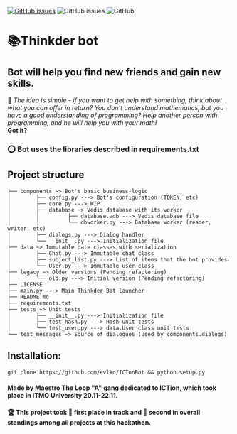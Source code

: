 [![GitHub issues](https://img.shields.io/github/issues/evlko/ICTonBot)](https://github.com/evlko/ICTonBot/issues)
![GitHub issues](https://img.shields.io/badge/code%20style-black-black) 
![GitHub](https://img.shields.io/github/license/evlko/ICTonBot) <br>

# :books:Thinkder bot
## Bot will help you find new friends and gain new skills.

:book:
*The idea is simple - if you want to get help with something, think about what you can offer in return?
You don't understand mathematics, but you have a good understanding of programming?
Help another person with programming, and he will help you with your math! <br>*
**Got it?**



### :o: Bot uses the libraries described in requirements.txt

## Project structure
```
├── components ~> Bot's basic business-logic
│        ├── config.py ---> Bot's configuration (TOKEN, etc)
│        ├── core.py ---> WIP
│        ├── database ~> Vedis database with its worker
│        │         ├── database.vdb ---> Vedis database file
│        │         └── dbworker.py ---> Database worker (reader, writer, etc)
│        ├── dialogs.py ---> Dialog handler
│        └── __init__.py ---> Initialization file
├── data ~> Immutable date classes with serialization
│        ├── Chat.py ---> Immutable chat class
│        ├── subject_list.py ---> List of items that the bot provides.
│        └── User.py ---> Immutable user class
├── legacy ~> Older versions (Pending refactoring)
│        └── old.py ---> Initial version (Pending refactoring)
├── LICENSE
├── main.py ---> Main Thinkder Bot launcher
├── README.md
├── requirements.txt
├── tests ~> Unit tests
│        ├── __init__.py ---> Initialization file
│        ├── test_hash.py ---> Hash unit tests
│        └── test_user.py ---> data.User class unit tests
└── text_messages ~> Source of dialogues (used by components.dialogs)       
```

## Installation:
```shell script
git clone https://github.com/evlko/ICTonBot && python setup.py
```   

#### Made by Maestro The Loop "A" gang dedicated to ICTion, which took place in ITMO University 20.11-22.11.
#### 🏆 This project took 🥇 first place in track and 🥈 second in overall standings among all projects at this hackathon.
